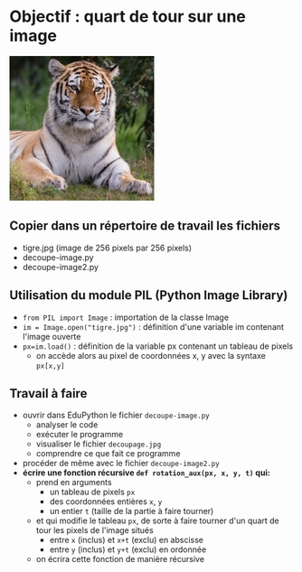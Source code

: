 # Objectif : quart de tour sur une image

![image de tigre](tigre.jpg)

## Copier dans un répertoire de travail les fichiers
* tigre.jpg (image de 256 pixels par 256 pixels)
* decoupe-image.py
* decoupe-image2.py
## Utilisation du module PIL (Python Image Library)
* `from PIL import Image` : importation de la classe Image 
* `im = Image.open("tigre.jpg")` : définition d'une variable im contenant l'image ouverte
* `px=im.load()`  : définition de la variable px contenant un tableau de pixels
   * on accède alors au pixel de coordonnées x, y avec la syntaxe `px[x,y]`
## Travail à faire
* ouvrir dans EduPython le fichier `decoupe-image.py`
   * analyser le code
   * exécuter le programme
   * visualiser le fichier `decoupage.jpg`
   * comprendre ce que fait ce programme
* procéder de même avec le fichier `decoupe-image2.py`
* **écrire une fonction récursive `def rotation_aux(px, x, y, t)` qui:**
   * prend en arguments
      * un tableau de pixels `px`
      * des coordonnées entières `x`, `y`
      * un entier `t` (taille de la partie à faire tourner)
   * et qui modifie le tableau `px`, de sorte à faire tourner d'un quart de tour les pixels de l'image situés 
      * entre `x` (inclus) et `x+t` (exclu) en abscisse
      * entre `y` (inclus) et `y+t` (exclu) en ordonnée
   * on écrira cette fonction de manière récursive

